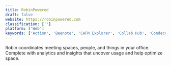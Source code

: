 ```yaml
---
title: RobinPowered
draft: false 
website: https://robinpowered.com
classification: ['']
platform: ['Web']
keywords: ['Action', 'Beenote', 'CAFM Explorer', 'Collab Hub', 'Condeco', 'CoreUM', 'EnablePortfolio', 'Envoy', 'Fellow.app', 'Joan on tablets', 'Jolt', 'MeetingPlanner.io', 'Omnify', 'Pick', 'Proxyclick', 'Roombelt', 'SMS EnergyElite', 'Square Appointments', 'StaffMap', 'TARS Meeting Chatbots', 'TractionGuest', 'XSOL', 'illumigami']
---
```

Robin coordinates meeting spaces, people, and things in your office. Complete with analytics and insights that uncover usage and help optimize space.
